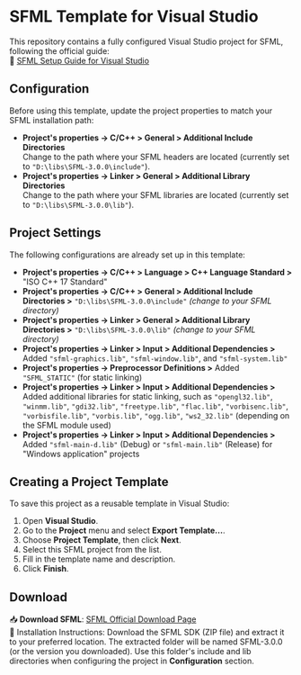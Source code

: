 # SFML Template for Visual Studio  

This repository contains a fully configured Visual Studio project for SFML, following the official guide:  
🔗 [SFML Setup Guide for Visual Studio](https://www.sfml-dev.org/tutorials/3.0/getting-started/visual-studio/)  

## Configuration  

Before using this template, update the project properties to match your SFML installation path:  

- **Project's properties -> C/C++ > General > Additional Include Directories**  
  Change to the path where your SFML headers are located (currently set to `"D:\libs\SFML-3.0.0\include"`).  
- **Project's properties -> Linker > General > Additional Library Directories**  
  Change to the path where your SFML libraries are located (currently set to `"D:\libs\SFML-3.0.0\lib"`).  

## Project Settings  

The following configurations are already set up in this template:  

- **Project's properties -> C/C++ > Language > C++ Language Standard >** "ISO C++ 17 Standard"  
- **Project's properties -> C/C++ > General > Additional Include Directories >** `"D:\libs\SFML-3.0.0\include"` *(change to your SFML directory)*
- **Project's properties -> Linker > General > Additional Library Directories >** `"D:\libs\SFML-3.0.0\lib"` *(change to your SFML directory)*
- **Project's properties -> Linker > Input > Additional Dependencies >** Added `"sfml-graphics.lib"`, `"sfml-window.lib"`, and `"sfml-system.lib"`  
- **Project's properties -> Preprocessor Definitions >** Added `"SFML_STATIC"` (for static linking)  
- **Project's properties -> Linker > Input > Additional Dependencies >** Added additional libraries for static linking, such as `"opengl32.lib"`, `"winmm.lib"`, `"gdi32.lib"`, `"freetype.lib"`, `"flac.lib"`, `"vorbisenc.lib"`, `"vorbisfile.lib"`, `"vorbis.lib"`, `"ogg.lib"`, `"ws2_32.lib"` (depending on the SFML module used)  
- **Project's properties -> Linker > Input > Additional Dependencies >** Added `"sfml-main-d.lib"` (Debug) or `"sfml-main.lib"` (Release) for "Windows application" projects  

## Creating a Project Template  

To save this project as a reusable template in Visual Studio:  

1. Open **Visual Studio**.  
2. Go to the **Project** menu and select **Export Template...**.  
3. Choose **Project Template**, then click **Next**.  
4. Select this SFML project from the list.  
5. Fill in the template name and description.  
6. Click **Finish**.  

## Download
📥 **Download SFML**: [SFML Official Download Page](https://www.sfml-dev.org/download/)  
📂 Installation Instructions:
Download the SFML SDK (ZIP file) and extract it to your preferred location. The extracted folder will be named SFML-3.0.0 (or the version you downloaded). Use this folder's include and lib directories when configuring the project in **Configuration** section.

